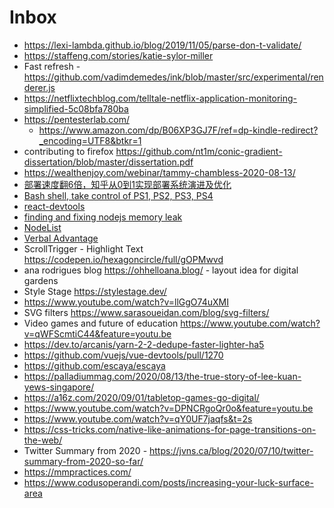 # Inbox
- https://lexi-lambda.github.io/blog/2019/11/05/parse-don-t-validate/
- https://staffeng.com/stories/katie-sylor-miller
- Fast refresh - https://github.com/vadimdemedes/ink/blob/master/src/experimental/renderer.js
- https://netflixtechblog.com/telltale-netflix-application-monitoring-simplified-5c08bfa780ba
- https://pentesterlab.com/
  - https://www.amazon.com/dp/B06XP3GJ7F/ref=dp-kindle-redirect?_encoding=UTF8&btkr=1
- contributing to firefox https://github.com/nt1m/conic-gradient-dissertation/blob/master/dissertation.pdf
- https://wealthenjoy.com/webinar/tammy-chambless-2020-08-13/
- [部署速度翻6倍，知乎从0到1实现部署系统演进及优化](https://mp.weixin.qq.com/s/6r1u1ejVZCxce4ADz63hJA)
- [Bash shell, take control of PS1, PS2, PS3, PS4](https://www.thegeekstuff.com/2008/09/bash-shell-take-control-of-ps1-ps2-ps3-ps4-and-prompt_command/)
- [react-devtools](https://github.com/facebook/react-devtools/blob/master/agent/Bridge.js)
- [finding and fixing nodejs memory leak](https://marmelab.com/blog/2018/04/03/how-to-track-and-fix-memory-leak-with-nodejs.html#using-the-heap-dump-npm-package)
- [NodeList](https://developer.mozilla.org/en-US/docs/Web/API/NodeList)
- [Verbal Advantage](https://www.amazon.com/Verbal-Advantage-Steps-Powerful-Vocabulary/dp/0375709320)
- ScrollTrigger - Highlight Text https://codepen.io/hexagoncircle/full/gOPMwvd
- ana rodrigues blog https://ohhelloana.blog/ - layout idea for digital gardens
- Style Stage https://stylestage.dev/
- https://www.youtube.com/watch?v=llGgO74uXMI
- SVG filters https://www.sarasoueidan.com/blog/svg-filters/
- Video games and future of education https://www.youtube.com/watch?v=qWFScmtiC44&feature=youtu.be
- https://dev.to/arcanis/yarn-2-2-dedupe-faster-lighter-ha5
- https://github.com/vuejs/vue-devtools/pull/1270
- https://github.com/escaya/escaya
- https://palladiummag.com/2020/08/13/the-true-story-of-lee-kuan-yews-singapore/
- https://a16z.com/2020/09/01/tabletop-games-go-digital/
- https://www.youtube.com/watch?v=DPNCRgoQr0o&feature=youtu.be
- https://www.youtube.com/watch?v=qY0UF7jaqfs&t=2s
- https://css-tricks.com/native-like-animations-for-page-transitions-on-the-web/
- Twitter Summary from 2020 - https://jvns.ca/blog/2020/07/10/twitter-summary-from-2020-so-far/
- https://mmpractices.com/
- https://www.codusoperandi.com/posts/increasing-your-luck-surface-area